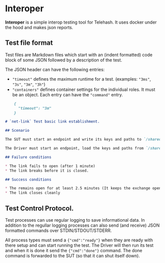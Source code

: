 # Interoper

**Interoper** is a simple interop testing tool for Telehash. It uses docker under the hood and makes json reports.


## Test file format

Test files are Markdown files which start with an (indent formatted) code block of some JSON followed by a description of the test.

The JSON header can have the following entries:

* `"timeout"` defines the maximum runtime for a test. (examples: `"3ms"`, `"3s"`, `"3m"`, `"3h"`)
* `"containers"` defines container settings for the individual roles. It must be an object. Each entry can have the `"command"` entry.

```markdown
    {
      "timeout": "3m"
    }

# `net-link` Test basic link establishment.

## Scenario

The SUT must start an endpoint and write its keys and paths to `/shared/id_sut.json`.

The Driver must start an endpoint, load the keys and paths from `/shared/id_sut.json` and establish a link with the SUT. The driver must close the link after 2.5 minutes.

## Failure conditions

* The link fails to open (after 1 minute)
* The link breaks before it is closed.

## Success conditions

* The remains open for at least 2.5 minutes (It keeps the exchange open)
* The link closes cleanly
```


## Test Control Protocol.

Test processes can use regular logging to save informational data. In addition to the regullar logging processes can also send (and receive) JSON formatted commands over STDIN/STDOUT/STDERR.

All process types must send a `{"cmd":"ready"}` when they are ready with there setup and can start running the test. The Driver will then run its test and when it is done it send the `{"cmd":"done"}` command. The done command is forwarded to the SUT (so that it can shut itself down).
